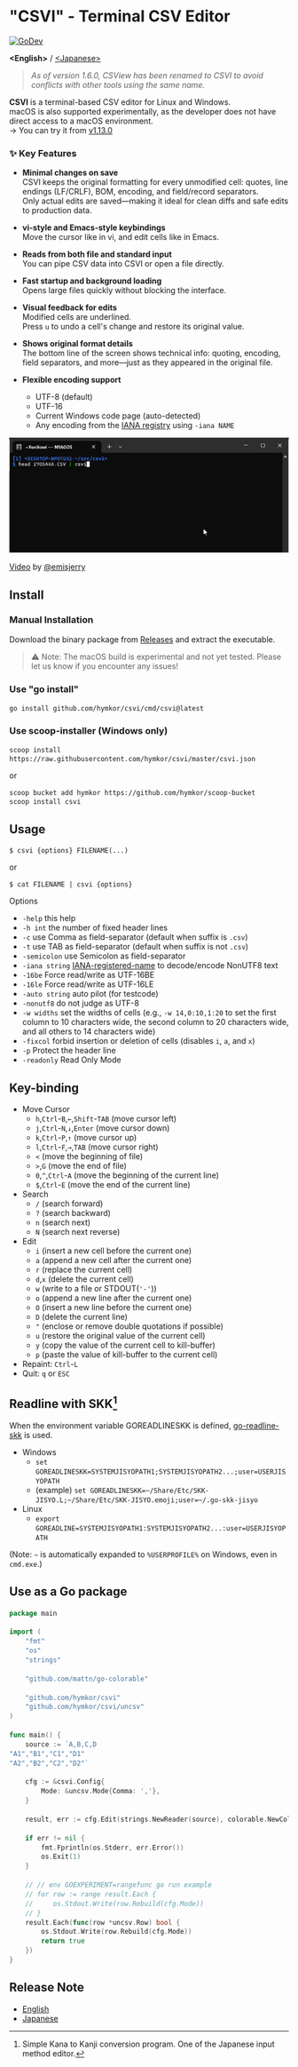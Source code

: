 "CSVI" - Terminal CSV Editor
============================
[![GoDev](https://pkg.go.dev/badge/github.com/hymkor/csvi)](https://pkg.go.dev/github.com/hymkor/csvi)

**\<English\>** / [\<Japanese\>](./README_ja.md)

> *As of version 1.6.0, CSView has been renamed to CSVI to avoid conflicts with other tools using the same name.*

**CSVI** is a terminal-based CSV editor for Linux and Windows.  
macOS is also supported experimentally, as the developer does not have direct access to a macOS environment.  
→ You can try it from [v1.13.0](https://github.com/hymkor/csvi/releases/tag/v1.13.0)

### &#x2728; Key Features

- **Minimal changes on save**  
  CSVI keeps the original formatting for every unmodified cell: quotes, line endings (LF/CRLF), BOM, encoding, and field/record separators.  
  Only actual edits are saved—making it ideal for clean diffs and safe edits to production data.

- **vi-style and Emacs-style keybindings**  
  Move the cursor like in vi, and edit cells like in Emacs.

- **Reads from both file and standard input**  
  You can pipe CSV data into CSVI or open a file directly.

- **Fast startup and background loading**  
  Opens large files quickly without blocking the interface.

- **Visual feedback for edits**  
  Modified cells are underlined.  
  Press `u` to undo a cell's change and restore its original value.

- **Shows original format details**  
  The bottom line of the screen shows technical info: quoting, encoding, field separators, and more—just as they appeared in the original file.

- **Flexible encoding support**  
  - UTF-8 (default)  
  - UTF-16  
  - Current Windows code page (auto-detected)  
  - Any encoding from the [IANA registry] using `-iana NAME`

[IANA registry]: http://www.iana.org/assignments/character-sets/character-sets.xhtml

![image](./csvi.gif)

[Video](https://www.youtube.com/watch?v=_cxBQKpfUds) by [@emisjerry](https://github.com/emisjerry)

Install
-------

### Manual Installation

Download the binary package from [Releases](https://github.com/hymkor/csvi/releases) and extract the executable.

> ⚠️ Note: The macOS build is experimental and not yet tested.
> Please let us know if you encounter any issues!

### Use "go install"

```
go install github.com/hymkor/csvi/cmd/csvi@latest
```

### Use scoop-installer (Windows only)

```
scoop install https://raw.githubusercontent.com/hymkor/csvi/master/csvi.json
```

or

```
scoop bucket add hymkor https://github.com/hymkor/scoop-bucket
scoop install csvi
```

Usage
-----

```
$ csvi {options} FILENAME(...)
```

or

```
$ cat FILENAME | csvi {options}
```

Options

* `-help` this help
* `-h int` the number of fixed header lines
* `-c` use Comma as field-separator (default when suffix is `.csv`)
* `-t` use TAB as field-separator (default when suffix is not `.csv`)
* `-semicolon` use Semicolon as field-separator
* `-iana string` [IANA-registered-name] to decode/encode NonUTF8 text
* `-16be` Force read/write as UTF-16BE
* `-16le` Force read/write as UTF-16LE
* `-auto string` auto pilot (for testcode)
* `-nonutf8` do not judge as UTF-8
* `-w widths` set the widths of cells (e.g., `-w 14,0:10,1:20` to set the first column to 10 characters wide, the second column to 20 characters wide, and all others to 14 characters wide)
* `-fixcol` forbid insertion or deletion of cells (disables `i`, `a`, and `x`)
* `-p` Protect the header line
* `-readonly` Read Only Mode

[IANA-registered-name]: https://www.iana.org/assignments/character-sets/character-sets.xhtml

Key-binding
-----------

* Move Cursor
    * `h`,`Ctrl`-`B`,`←`,`Shift`-`TAB` (move cursor left)
    * `j`,`Ctrl`-`N`,`↓`,`Enter` (move cursor down)
    * `k`,`Ctrl`-`P`,`↑` (move cursor up)
    * `l`,`Ctrl`-`F`,`→`,`TAB` (move cursor right)
    * `<` (move the beginning of file)
    * `>`,`G` (move the end of file)
    * `0`,`^`,`Ctrl`-`A` (move the beginning of the current line)
    * `$`,`Ctrl`-`E` (move the end of the current line)
* Search
    * `/` (search forward)
    * `?` (search backward)
    * `n` (search next)
    * `N` (search next reverse)
* Edit
    * `i` (insert a new cell before the current one)
    * `a` (append a new cell after the current one)
    * `r` (replace the current cell)
    * `d`,`x` (delete the current cell)
    * `w` (write to a file or STDOUT(`'-'`))
    * `o` (append a new line after the current one)
    * `O` (insert a new line before the current one)
    * `D` (delete the current line)
    * `"` (enclose or remove double quotations if possible)
    * `u` (restore the original value of the current cell)
    * `y` (copy the value of the current cell to kill-buffer)
    * `p` (paste the value of kill-buffer to the current cell)
* Repaint: `Ctrl`-`L`
* Quit: `q` or `ESC`

Readline with SKK[^SKK]
-----------------------

When the environment variable GOREADLINESKK is defined, [go-readline-skk] is used.

- Windows
    - `set GOREADLINESKK=SYSTEMJISYOPATH1;SYSTEMJISYOPATH2...;user=USERJISYOPATH`
    - (example) `set GOREADLINESKK=~/Share/Etc/SKK-JISYO.L;~/Share/Etc/SKK-JISYO.emoji;user=~/.go-skk-jisyo`
- Linux
    - `export GOREADLINE=SYSTEMJISYOPATH1:SYSTEMJISYOPATH2...:user=USERJISYOPATH`

(Note: `~` is automatically expanded to `%USERPROFILE%` on Windows, even in `cmd.exe`.)

[^SKK]: Simple Kana to Kanji conversion program. One of the Japanese input method editor.

[go-readline-skk]: https://github.com/nyaosorg/go-readline-skk

Use as a Go package
-------------------

```example.go
package main

import (
    "fmt"
    "os"
    "strings"

    "github.com/mattn/go-colorable"

    "github.com/hymkor/csvi"
    "github.com/hymkor/csvi/uncsv"
)

func main() {
    source := `A,B,C,D
"A1","B1","C1","D1"
"A2","B2","C2","D2"`

    cfg := &csvi.Config{
        Mode: &uncsv.Mode{Comma: ','},
    }

    result, err := cfg.Edit(strings.NewReader(source), colorable.NewColorableStdout())

    if err != nil {
        fmt.Fprintln(os.Stderr, err.Error())
        os.Exit(1)
    }

    // // env GOEXPERIMENT=rangefunc go run example
    // for row := range result.Each {
    //     os.Stdout.Write(row.Rebuild(cfg.Mode))
    // }
    result.Each(func(row *uncsv.Row) bool {
        os.Stdout.Write(row.Rebuild(cfg.Mode))
        return true
    })
}
```

Release Note
------------

- [English](./release_note_en.md)
- [Japanese](./release_note_ja.md)
